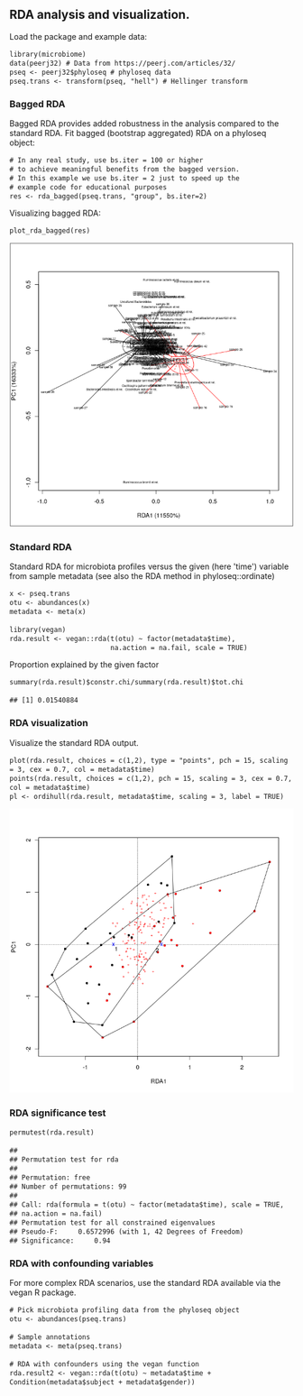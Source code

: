 <!--
  %\VignetteEngine{knitr::rmarkdown}
  %\VignetteIndexEntry{microbiome tutorial - rda}
  %\usepackage[utf8]{inputenc}
  %\VignetteEncoding{UTF-8}  
-->
RDA analysis and visualization.
-------------------------------

Load the package and example data:

    library(microbiome)
    data(peerj32) # Data from https://peerj.com/articles/32/
    pseq <- peerj32$phyloseq # phyloseq data
    pseq.trans <- transform(pseq, "hell") # Hellinger transform

### Bagged RDA

Bagged RDA provides added robustness in the analysis compared to the
standard RDA. Fit bagged (bootstrap aggregated) RDA on a phyloseq
object:

    # In any real study, use bs.iter = 100 or higher
    # to achieve meaningful benefits from the bagged version.
    # In this example we use bs.iter = 2 just to speed up the
    # example code for educational purposes
    res <- rda_bagged(pseq.trans, "group", bs.iter=2)

Visualizing bagged RDA:

    plot_rda_bagged(res)

![](RDA_files/figure-markdown_strict/rda6-1.png)

### Standard RDA

Standard RDA for microbiota profiles versus the given (here 'time')
variable from sample metadata (see also the RDA method in
phyloseq::ordinate)

    x <- pseq.trans
    otu <- abundances(x)
    metadata <- meta(x)

    library(vegan)
    rda.result <- vegan::rda(t(otu) ~ factor(metadata$time),
                             na.action = na.fail, scale = TRUE)

Proportion explained by the given factor

    summary(rda.result)$constr.chi/summary(rda.result)$tot.chi

    ## [1] 0.01540884

### RDA visualization

Visualize the standard RDA output.

    plot(rda.result, choices = c(1,2), type = "points", pch = 15, scaling = 3, cex = 0.7, col = metadata$time)
    points(rda.result, choices = c(1,2), pch = 15, scaling = 3, cex = 0.7, col = metadata$time)
    pl <- ordihull(rda.result, metadata$time, scaling = 3, label = TRUE)

![](RDA_files/figure-markdown_strict/rda4-1.png)

### RDA significance test

    permutest(rda.result) 

    ## 
    ## Permutation test for rda 
    ## 
    ## Permutation: free
    ## Number of permutations: 99
    ##  
    ## Call: rda(formula = t(otu) ~ factor(metadata$time), scale = TRUE,
    ## na.action = na.fail)
    ## Permutation test for all constrained eigenvalues
    ## Pseudo-F:     0.6572996 (with 1, 42 Degrees of Freedom)
    ## Significance:     0.94

### RDA with confounding variables

For more complex RDA scenarios, use the standard RDA available via the
vegan R package.

    # Pick microbiota profiling data from the phyloseq object
    otu <- abundances(pseq.trans)

    # Sample annotations
    metadata <- meta(pseq.trans)

    # RDA with confounders using the vegan function
    rda.result2 <- vegan::rda(t(otu) ~ metadata$time + Condition(metadata$subject + metadata$gender))
